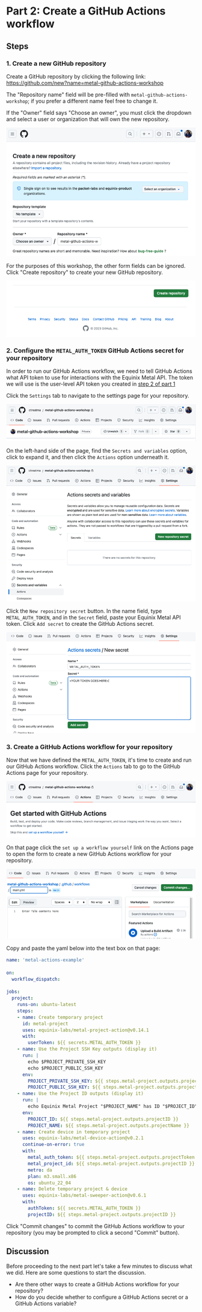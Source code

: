 <!-- See https://squidfunk.github.io/mkdocs-material/reference/ -->
# Part 2: Create a GitHub Actions workflow

## Steps

### 1. Create a new GitHub repository

Create a GitHub repository by clicking the following link: <https://github.com/new?name=metal-github-actions-workshop>

The "Repository name" field will be pre-filled with `metal-github-actions-workshop`; if you prefer a different name feel free to change it.

If the "Owner" field says "Choose an owner", you must click the dropdown and select a user or organization that will own the new repository.

![Form for creating a GitHub repository](../images/create_repository_form.png)

For the purposes of this workshop, the other form fields can be ignored.  Click "Create repository" to create your new GitHub repository.

!["Create Repository" button](../images/create_repository_button.png)

### 2. Configure the `METAL_AUTH_TOKEN` GitHub Actions secret for your repository

In order to run our GitHub Actions workflow, we need to tell GitHub Actions what API token to use for interactions with the Equinix Metal API.  The token we will use is the user-level API token you created in [step 2 of part 1](./part1.md#2-create-an-api-key)

Click the `Settings` tab to navigate to the settings page for your repository.

![Default GitHub repository page showing location of "Settings" tab](../images/default_repository_page.png)

On the left-hand side of the page, find the `Secrets and variables` option, click to expand it, and then click the `Actions` option underneath it.

![Settings page with GitHub Actions option selected](../images/settings_actions.png)

Click the `New repository secret` button.  In the name field, type `METAL_AUTH_TOKEN`, and in the `Secret` field, paste your Equinix Metal API token.  Click `Add secret` to create the GitHub Actions secret.

![Form for creating a GitHub Actions secret](../images/create_secret.png)

### 3. Create a GitHub Actions workflow for your repository

Now that we have defined the `METAL_AUTH_TOKEN`, it's time to create and run our GitHub Actions workflow. Click the `Actions` tab to go to the GitHub Actions page for your repository.

![GitHub Actions tab showing "set up a workflow yourself" link](../images/starting_actions_tab.png)

On that page click the `set up a workflow yourself` link on the Actions page to open the form to create a new GitHub Actions workflow for your repository.

![Form to create a new GitHub Actions workflow](../images/create_action_form.png)

Copy and paste the yaml below into the text box on that page:

```yaml
name: 'metal-actions-example'

on:
  workflow_dispatch:

jobs:
  project:
    runs-on: ubuntu-latest
    steps:
    - name: Create temporary project
      id: metal-project
      uses: equinix-labs/metal-project-action@v0.14.1
      with:
        userToken: ${{ secrets.METAL_AUTH_TOKEN }}
    - name: Use the Project SSH Key outputs (display it)
      run: |
        echo $PROJECT_PRIVATE_SSH_KEY
        echo $PROJECT_PUBLIC_SSH_KEY
      env:
        PROJECT_PRIVATE_SSH_KEY: ${{ steps.metal-project.outputs.projectSSHPrivateKeyBase64 }}
        PROJECT_PUBLIC_SSH_KEY: ${{ steps.metal-project.outputs.projectSSHPublicKey }}
    - name: Use the Project ID outputs (display it)
      run: |
        echo Equinix Metal Project "$PROJECT_NAME" has ID "$PROJECT_ID"
      env:
        PROJECT_ID: ${{ steps.metal-project.outputs.projectID }}
        PROJECT_NAME: ${{ steps.metal-project.outputs.projectName }}
    - name: Create device in temporary project
      uses: equinix-labs/metal-device-action@v0.2.1
      continue-on-error: true
      with:
        metal_auth_token: ${{ steps.metal-project.outputs.projectToken }}
        metal_project_id: ${{ steps.metal-project.outputs.projectID }}
        metro: da
        plan: m3.small.x86
        os: ubuntu_22_04
    - name: Delete temporary project & device
      uses: equinix-labs/metal-sweeper-action@v0.6.1
      with:
        authToken: ${{ secrets.METAL_AUTH_TOKEN }}
        projectID: ${{ steps.metal-project.outputs.projectID }}
```

Click "Commit changes" to commit the GitHub Actions workflow to your repository (you may be prompted to click a second "Commit" button).

## Discussion

Before proceeding to the next part let's take a few minutes to discuss what we did. Here are some questions to start the discussion.

* Are there other ways to create a GitHub Actions workflow for your repository?
* How do you decide whether to configure a GitHub Actions secret or a GitHub Actions variable?
